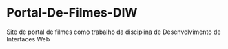 # Portal-De-Filmes-DIW
Site de portal de filmes como trabalho da disciplina de Desenvolvimento de Interfaces Web
